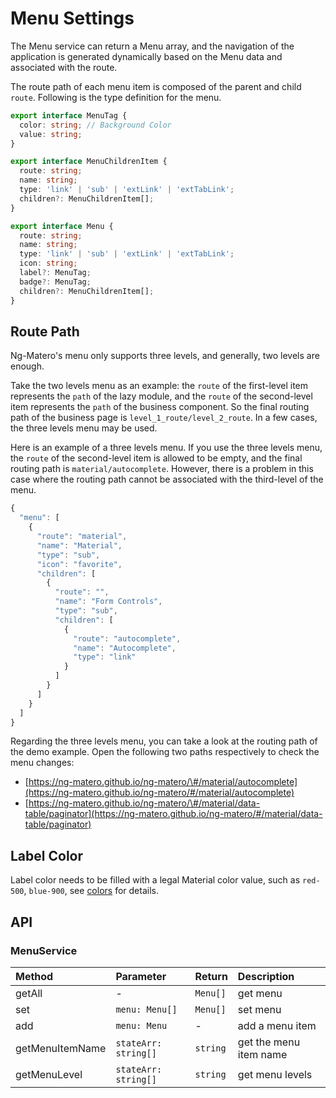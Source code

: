 # Menu Settings

The Menu service can return a Menu array, and the navigation of the application is generated dynamically based on the Menu data and associated with the route.

The route path of each menu item is composed of the parent and child `route`. Following is the type definition for the menu.

```typescript
export interface MenuTag {
  color: string; // Background Color
  value: string;
}

export interface MenuChildrenItem {
  route: string;
  name: string;
  type: 'link' | 'sub' | 'extLink' | 'extTabLink';
  children?: MenuChildrenItem[];
}

export interface Menu {
  route: string;
  name: string;
  type: 'link' | 'sub' | 'extLink' | 'extTabLink';
  icon: string;
  label?: MenuTag;
  badge?: MenuTag;
  children?: MenuChildrenItem[];
}
```

## Route Path

Ng-Matero's menu only supports three levels, and generally, two levels are enough.

Take the two levels menu as an example: the `route` of the first-level item represents the `path` of the lazy module, and the `route` of the second-level item represents the `path` of the business component. So the final routing path of the business page is `level_1_route/level_2_route`. In a few cases, the three levels menu may be used.

Here is an example of a three levels menu. If you use the three levels menu, the `route` of the second-level item is allowed to be empty, and the final routing path is `material/autocomplete`. However, there is a problem in this case where the routing path cannot be associated with the third-level of the menu.

```javascript
{
  "menu": [
    {
      "route": "material",
      "name": "Material",
      "type": "sub",
      "icon": "favorite",
      "children": [
        {
          "route": "",
          "name": "Form Controls",
          "type": "sub",
          "children": [
            {
              "route": "autocomplete",
              "name": "Autocomplete",
              "type": "link"
            }
          ]
        }
      ]
    }
  ]
}
```

Regarding the three levels menu, you can take a look at the routing path of the demo example. Open the following two paths respectively to check the menu changes:

* [https://ng-matero.github.io/ng-matero/\#/material/autocomplete](https://ng-matero.github.io/ng-matero/#/material/autocomplete)
* [https://ng-matero.github.io/ng-matero/\#/material/data-table/paginator](https://ng-matero.github.io/ng-matero/#/material/data-table/paginator)

## Label Color

Label color needs to be filled with a legal Material color value, such as `red-500`, `blue-900`, see [colors](colors.md) for details.

## API

### MenuService

| Method | Parameter | Return | Description |
| :--- | :--- | :--- | :--- |
| getAll | - | `Menu[]` | get menu |
| set | `menu: Menu[]` | `Menu[]` | set menu |
| add | `menu: Menu` | - | add a menu item |
| getMenuItemName | `stateArr: string[]` | `string` | get the menu item name |
| getMenuLevel | `stateArr: string[]` | `string` | get menu levels |

